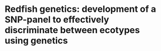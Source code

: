 # Redfish genetics: development of a SNP-panel to effectively discriminate between ecotypes using genetics
